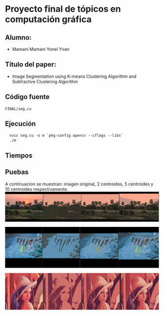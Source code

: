 # Proyecto final de tópicos en computación gráfica
## Alumno:
- Mamani Mamani Yonel Yvan

## Título del paper:
- Image Segmentation using K-means Clustering Algorithm and Subtractive Clustering Algorithm


## Código fuente
```ssh
FINAL/seg.cu
```
## Ejecución
```ssh
  nvcc seg.cu -o m `pkg-config opencv --cflags --libs`
  ./m
```
## Tiempos


## Puebas
A continuacion se muestran: imagen original, 2 centroides, 5 centroides y 10 centroides respectivamente.
![alt text](FINAL/img/img1.png)

![alt text](FINAL/img/img2.png)

![alt text](FINAL/img/lena.png)
